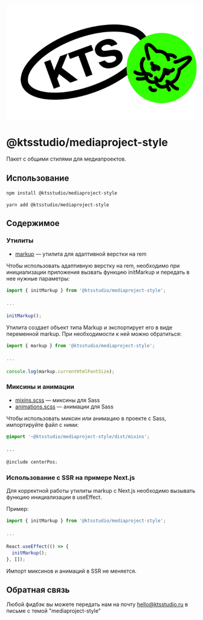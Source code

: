 ![kts](./logo.png)

# @ktsstudio/mediaproject-style

Пакет с общими стилями для медиапроектов.

## Использование

`npm install @ktsstudio/mediaproject-style`

`yarn add @ktsstudio/mediaproject-style`

## Содержимое

### Утилиты

* [markup](./src/markup) — утилита для адаптивной верстки на rem

Чтобы использовать адаптивную верстку на rem, необходимо при инициализации приложения вызвать функцию initMarkup и передать в нее нужные параметры:

```typescript
import { initMarkup } from '@ktsstudio/mediaproject-style';

...

initMarkup();
```

Утилита создает объект типа Markup и экспортирует его в виде переменной markup. При необходимости к ней можно обратиться:

```typescript
import { markup } from '@ktsstudio/mediaproject-style';

...

console.log(markup.currentHtmlFontSize);
```

### Миксины и анимации

* [mixins.scss](./src/mixins.scss) — миксины для Sass
* [animations.scss](./src/animations.scss) — анимации для Sass

Чтобы использовать миксин или анимацию в проекте с Sass, импортируйте файл с ними:

```scss
@import '~@ktsstudio/mediaproject-style/dist/mixins';

...

@include centerPos;
```

### Использование с SSR на примере Next.js

Для корректной работы утилиты markup с Next.js необходимо вызывать функцию инициализации в useEffect.

Пример:

```typescript
import { initMarkup } from '@ktsstudio/mediaproject-style';

...

React.useEffect(() => {
  initMarkup();
}, []);
```

Импорт миксинов и анимаций в SSR не меняется.

## Обратная связь

Любой фидбэк вы можете передать нам на почту [hello@ktsstudio.ru](mailto:hello@ktsstudio.ru) в письме с темой "mediaproject-style"
